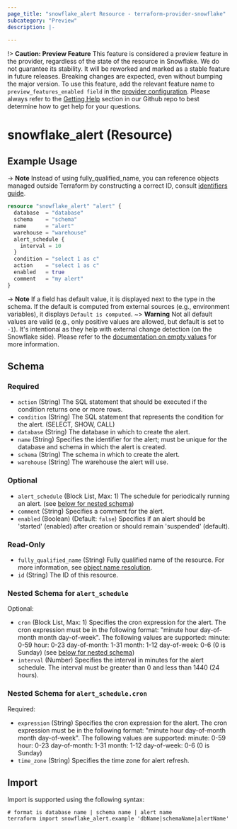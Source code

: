 ```yaml
---
page_title: "snowflake_alert Resource - terraform-provider-snowflake"
subcategory: "Preview"
description: |-
  
---
```


!> **Caution: Preview Feature** This feature is considered a preview feature in the provider, regardless of the state of the resource in Snowflake. We do not guarantee its stability. It will be reworked and marked as a stable feature in future releases. Breaking changes are expected, even without bumping the major version. To use this feature, add the relevant feature name to `preview_features_enabled field` in the [provider configuration](https://registry.terraform.io/providers/Snowflake-Labs/snowflake/latest/docs#schema). Please always refer to the [Getting Help](https://github.com/Snowflake-Labs/terraform-provider-snowflake?tab=readme-ov-file#getting-help) section in our Github repo to best determine how to get help for your questions.

# snowflake_alert (Resource)



## Example Usage

-> **Note** Instead of using fully_qualified_name, you can reference objects managed outside Terraform by constructing a correct ID, consult [identifiers guide](../guides/identifiers_rework_design_decisions#new-computed-fully-qualified-name-field-in-resources).
<!-- TODO(SNOW-1634854): include an example showing both methods-->

```terraform
resource "snowflake_alert" "alert" {
  database  = "database"
  schema    = "schema"
  name      = "alert"
  warehouse = "warehouse"
  alert_schedule {
    interval = 10
  }
  condition = "select 1 as c"
  action    = "select 1 as c"
  enabled   = true
  comment   = "my alert"
}
```

-> **Note** If a field has default value, it is displayed next to the type in the schema. If the default is computed from external sources (e.g., environment variables), it displays `Default is computed`.
~> **Warning** Not all default values are valid (e.g., only positive values are allowed, but default is set to `-1`). It's intentional as they help with external change detection (on the Snowflake side). Please refer to the [documentation on empty values](https://github.com/Snowflake-Labs/terraform-provider-snowflake/blob/bb22bb2783ad31a453413fc931fdb6f97f723941/v1-preparations/CHANGES_BEFORE_V1.md#empty-values) for more information.

<!-- schema generated by tfplugindocs -->
## Schema

### Required

- `action` (String) The SQL statement that should be executed if the condition returns one or more rows.
- `condition` (String) The SQL statement that represents the condition for the alert. (SELECT, SHOW, CALL)
- `database` (String) The database in which to create the alert.
- `name` (String) Specifies the identifier for the alert; must be unique for the database and schema in which the alert is created.
- `schema` (String) The schema in which to create the alert.
- `warehouse` (String) The warehouse the alert will use.

### Optional

- `alert_schedule` (Block List, Max: 1) The schedule for periodically running an alert. (see [below for nested schema](#nestedblock--alert_schedule))
- `comment` (String) Specifies a comment for the alert.
- `enabled` (Boolean) (Default: `false`) Specifies if an alert should be 'started' (enabled) after creation or should remain 'suspended' (default).

### Read-Only

- `fully_qualified_name` (String) Fully qualified name of the resource. For more information, see [object name resolution](https://docs.snowflake.com/en/sql-reference/name-resolution).
- `id` (String) The ID of this resource.

<a id="nestedblock--alert_schedule"></a>
### Nested Schema for `alert_schedule`

Optional:

- `cron` (Block List, Max: 1) Specifies the cron expression for the alert. The cron expression must be in the following format: "minute hour day-of-month month day-of-week". The following values are supported: minute: 0-59 hour: 0-23 day-of-month: 1-31 month: 1-12 day-of-week: 0-6 (0 is Sunday) (see [below for nested schema](#nestedblock--alert_schedule--cron))
- `interval` (Number) Specifies the interval in minutes for the alert schedule. The interval must be greater than 0 and less than 1440 (24 hours).

<a id="nestedblock--alert_schedule--cron"></a>
### Nested Schema for `alert_schedule.cron`

Required:

- `expression` (String) Specifies the cron expression for the alert. The cron expression must be in the following format: "minute hour day-of-month month day-of-week". The following values are supported: minute: 0-59 hour: 0-23 day-of-month: 1-31 month: 1-12 day-of-week: 0-6 (0 is Sunday)
- `time_zone` (String) Specifies the time zone for alert refresh.

## Import

Import is supported using the following syntax:

```shell
# format is database name | schema name | alert name
terraform import snowflake_alert.example 'dbName|schemaName|alertName'
```
